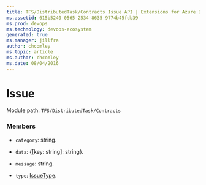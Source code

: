 ```yaml
---
title: TFS/DistributedTask/Contracts Issue API | Extensions for Azure DevOps Services
ms.assetid: 615b5240-0565-2534-8635-9774b45fdb39
ms.prod: devops
ms.technology: devops-ecosystem
generated: true
ms.manager: jillfra
author: chcomley
ms.topic: article
ms.author: chcomley
ms.date: 08/04/2016
---
```


# Issue

Module path: `TFS/DistributedTask/Contracts`


### Members

* `category`: string. 

* `data`: {[key: string]: string}. 

* `message`: string. 

* `type`: [IssueType](../../../TFS/DistributedTask/Contracts/IssueType.md). 

